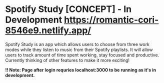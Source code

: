 # Spotify Study [CONCEPT] - In Development https://romantic-cori-8546e9.netlify.app/

Spotify Study is an app which allows users to choose from three work modes while they listen to music from their Spotify playlists. It will allow users to track amount of time spent working, stay focused and productive. Currently thinking of other features to make it more exciting!

**!! Note: Page after login requries localhost:3000 to be running as it's in development.**
